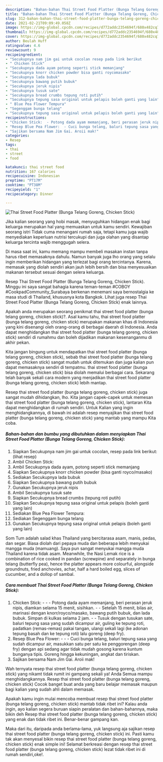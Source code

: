 ```yaml
---
description: "Bahan-bahan Thai Street Food Platter (Bunga Telang Goreng, Chicken Stick) yang lezat dan Mudah Dibuat"
title: "Bahan-bahan Thai Street Food Platter (Bunga Telang Goreng, Chicken Stick) yang lezat dan Mudah Dibuat"
slug: 312-bahan-bahan-thai-street-food-platter-bunga-telang-goreng-chicken-stick-yang-lezat-dan-mudah-dibuat
date: 2021-02-21T09:09:49.058Z
image: https://img-global.cpcdn.com/recipes/d772addc2354694f/680x482cq70/thai-street-food-platter-bunga-telang-goreng-chicken-stick-foto-resep-utama.jpg
thumbnail: https://img-global.cpcdn.com/recipes/d772addc2354694f/680x482cq70/thai-street-food-platter-bunga-telang-goreng-chicken-stick-foto-resep-utama.jpg
cover: https://img-global.cpcdn.com/recipes/d772addc2354694f/680x482cq70/thai-street-food-platter-bunga-telang-goreng-chicken-stick-foto-resep-utama.jpg
author: Beulah Huff
ratingvalue: 4.6
reviewcount: 9
recipeingredient:
- "Secukupnya nam jim gai untuk cocolan resep pada link berikut           lihat resep"
- " Chicken Stick"
- "Secukupnya dada ayam potong seperti stick memanjang"
- "Secukupnya knorr chicken powder bisa ganti roycomasako"
- "Secukupnya lada bubuk"
- "Secukupnya bawang putih bubuk"
- "Secukupnya jeruk nipis"
- "Secukupnya tusuk sate"
- "Secukupnya bread crumbs tepung roti putih"
- "Secukupnya tepung sasa original untuk pelapis boleh ganti yang lain"
- " Blue Pea Flower Tempura"
- "Segenggam bunga telang"
- "Secukupnya tepung sasa original untuk pelapis boleh ganti yang lain"
recipeinstructions:
- "Chicken Stick:  - Potong dada ayam memanjang, beri perasan jeruk nipis, diamkan selama 15 menit, sisihkan. - Setelah 15 menit, bilas air, marinasi dengan knorr/royco/masako, bawang putih bubuk, dan lada bubuk. Simpan di kulkas selama 2 jam. - Tusuk dengan tusukan sate, baluri tepung sasa yang sudah dicampur air, guling ke tepung roti, padatkan (remas-remas) pakai tangan, ulangi sekali lagi (ke adonan tepung basah dan ke tepung roti) lalu goreng (deep fry)."
- "Resep Blue Pea Flower:  - Cuci bunga telang, baluri tepung sasa yang sudah dicampur air, masukkan satu per satu ke penggorengan (deep fry) dengan api sedang agar tidak mudah gosong karena kuntum bunganya tipis. Goreng hingga kekuningan, angkat dan tiriskan."
- "Sajikan bersama Nam Jim Gai. Aroii mak!"
categories:
- Resep
tags:
- thai
- street
- food

katakunci: thai street food 
nutrition: 167 calories
recipecuisine: Indonesian
preptime: "PT17M"
cooktime: "PT38M"
recipeyield: "1"
recipecategory: Dinner

---
```



![Thai Street Food Platter (Bunga Telang Goreng, Chicken Stick)](https://img-global.cpcdn.com/recipes/d772addc2354694f/680x482cq70/thai-street-food-platter-bunga-telang-goreng-chicken-stick-foto-resep-utama.jpg)

Jika kalian seorang yang hobi masak, menyuguhkan hidangan enak bagi keluarga merupakan hal yang memuaskan untuk kamu sendiri. Kewajiban seorang istri Tidak cuma menangani rumah saja, tetapi kamu juga wajib menyediakan keperluan nutrisi tercukupi dan juga olahan yang disantap keluarga tercinta wajib menggugah selera.

Di masa  saat ini, kamu memang mampu membeli masakan instan tanpa harus ribet memasaknya dahulu. Namun banyak juga lho orang yang selalu ingin memberikan hidangan yang terlezat bagi orang tercintanya. Karena, memasak yang diolah sendiri akan jauh lebih bersih dan bisa menyesuaikan makanan tersebut sesuai dengan selera keluarga. 

Resep Thai Street Food Platter (Bunga Telang Goreng, Chicken Stick). Minggu ini saya sangat bahagia karena teman-teman #COBOY #CookpadCommunity_Surabaya berkenan menemani saya bernostalgia ke masa studi di Thailand, khususnya kota Bangkok. Lihat juga resep Thai Street Food Platter (Bunga Telang Goreng, Chicken Stick) enak lainnya.

Apakah anda merupakan seorang penikmat thai street food platter (bunga telang goreng, chicken stick)?. Asal kamu tahu, thai street food platter (bunga telang goreng, chicken stick) merupakan makanan khas di Indonesia yang kini disenangi oleh orang-orang di berbagai daerah di Indonesia. Anda dapat menghidangkan thai street food platter (bunga telang goreng, chicken stick) sendiri di rumahmu dan boleh dijadikan makanan kesenanganmu di akhir pekan.

Kita jangan bingung untuk mendapatkan thai street food platter (bunga telang goreng, chicken stick), sebab thai street food platter (bunga telang goreng, chicken stick) sangat mudah untuk ditemukan dan juga kalian pun dapat memasaknya sendiri di tempatmu. thai street food platter (bunga telang goreng, chicken stick) bisa diolah memalui berbagai cara. Sekarang telah banyak sekali cara modern yang menjadikan thai street food platter (bunga telang goreng, chicken stick) lebih mantap.

Resep thai street food platter (bunga telang goreng, chicken stick) juga sangat mudah dihidangkan, lho. Kita jangan capek-capek untuk memesan thai street food platter (bunga telang goreng, chicken stick), lantaran Kita dapat menghidangkan di rumah sendiri. Untuk Kalian yang ingin menghidangkannya, di bawah ini adalah resep menyajikan thai street food platter (bunga telang goreng, chicken stick) yang mantab yang mampu Kita coba.

<!--inarticleads1-->

##### Bahan-bahan dan bumbu yang dibutuhkan dalam menyiapkan Thai Street Food Platter (Bunga Telang Goreng, Chicken Stick):

1. Siapkan Secukupnya nam jim gai untuk cocolan, resep pada link berikut:           (lihat resep)
1. Ambil  Chicken Stick:
1. Ambil Secukupnya dada ayam, potong seperti stick memanjang
1. Siapkan Secukupnya knorr chicken powder (bisa ganti royco/masako)
1. Sediakan Secukupnya lada bubuk
1. Siapkan Secukupnya bawang putih bubuk
1. Gunakan Secukupnya jeruk nipis
1. Ambil Secukupnya tusuk sate
1. Siapkan Secukupnya bread crumbs (tepung roti putih)
1. Siapkan Secukupnya tepung sasa original untuk pelapis (boleh ganti yang lain)
1. Sediakan  Blue Pea Flower Tempura:
1. Sediakan Segenggam bunga telang
1. Gunakan Secukupnya tepung sasa original untuk pelapis (boleh ganti yang lain)


Som Tum adalah salad khas Thailand yang bercitarasa asam, manis, pedas, dan segar. Biasa diolah dari pepaya muda dan beberapa lebih menyukai mangga muda (mamuang). Saya pun sangat menyukai mangga muda Thailand karena tidak asam. Meanwhile, the Nasi Lemak rice is a combination of rice cooked in pandan (screwpine) and separately in bunga telang (butterfly pea), hence the platter appears more colourful, alongside groundnuts, fried anchovies, achar, half a hard boiled egg, slices of cucumber, and a dollop of sambal. 

<!--inarticleads2-->

##### Cara membuat Thai Street Food Platter (Bunga Telang Goreng, Chicken Stick):

1. Chicken Stick: -  - - Potong dada ayam memanjang, beri perasan jeruk nipis, diamkan selama 15 menit, sisihkan. - - Setelah 15 menit, bilas air, marinasi dengan knorr/royco/masako, bawang putih bubuk, dan lada bubuk. Simpan di kulkas selama 2 jam. - - Tusuk dengan tusukan sate, baluri tepung sasa yang sudah dicampur air, guling ke tepung roti, padatkan (remas-remas) pakai tangan, ulangi sekali lagi (ke adonan tepung basah dan ke tepung roti) lalu goreng (deep fry).
1. Resep Blue Pea Flower: -  - - Cuci bunga telang, baluri tepung sasa yang sudah dicampur air, masukkan satu per satu ke penggorengan (deep fry) dengan api sedang agar tidak mudah gosong karena kuntum bunganya tipis. Goreng hingga kekuningan, angkat dan tiriskan.
1. Sajikan bersama Nam Jim Gai. Aroii mak!




Wah ternyata resep thai street food platter (bunga telang goreng, chicken stick) yang nikamt tidak rumit ini gampang sekali ya! Anda Semua mampu menghidangkannya. Resep thai street food platter (bunga telang goreng, chicken stick) Cocok banget buat anda yang baru belajar memasak maupun bagi kalian yang sudah ahli dalam memasak.

Apakah kamu ingin mulai mencoba membuat resep thai street food platter (bunga telang goreng, chicken stick) mantab tidak ribet ini? Kalau anda ingin, ayo kalian segera buruan siapin peralatan dan bahan-bahannya, maka bikin deh Resep thai street food platter (bunga telang goreng, chicken stick) yang enak dan tidak ribet ini. Benar-benar gampang kan. 

Maka dari itu, daripada anda berlama-lama, yuk langsung aja sajikan resep thai street food platter (bunga telang goreng, chicken stick) ini. Pasti kamu tak akan menyesal bikin resep thai street food platter (bunga telang goreng, chicken stick) enak simple ini! Selamat berkreasi dengan resep thai street food platter (bunga telang goreng, chicken stick) lezat tidak ribet ini di rumah sendiri,oke!.

